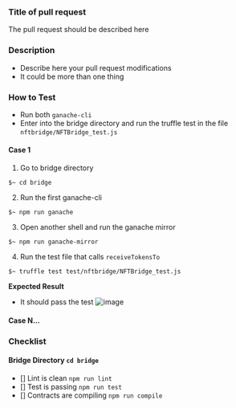 ### Title of pull request

The pull request should be described here

### Description

- Describe here your pull request modifications
- It could be more than one thing

### How to Test

- Run both `ganache-cli`
- Enter into the bridge directory and run the truffle test in the file `nftbridge/NFTBridge_test.js`

#### Case 1

1. Go to bridge directory
```shell
$~ cd bridge
```

2. Run the first ganache-cli
```shell
$~ npm run ganache
```

3. Open another shell and run the ganache mirror
```shell
$~ npm run ganache-mirror
```

4. Run the test file that calls `receiveTokensTo`
```shell
$~ truffle test test/nftbridge/NFTBridge_test.js
```

__Expected Result__
- It should pass the test
![image](https://i.imgur.com/5YWl9X4.png)

#### Case N...

### Checklist

#### Bridge Directory `cd bridge`
- [] Lint is clean `npm run lint`
- [] Test is passing `npm run test`
- [] Contracts are compiling `npm run compile`